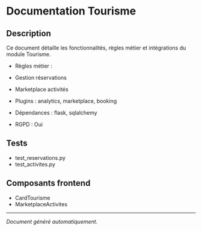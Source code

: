 # Documentation Tourisme

## Description
Ce document détaille les fonctionnalités, règles métier et intégrations du module Tourisme.

- Règles métier :
- Gestion réservations
- Marketplace activités


- Plugins : analytics, marketplace, booking
- Dépendances : flask, sqlalchemy
- RGPD : Oui

## Tests
- test_reservations.py
- test_activites.py


## Composants frontend
- CardTourisme
- MarketplaceActivites


---
*Document généré automatiquement.*